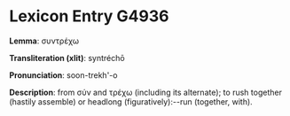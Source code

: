 # Lexicon Entry G4936

**Lemma**: συντρέχω

**Transliteration (xlit)**: syntréchō

**Pronunciation**: soon-trekh'-o

**Description**:
from σύν and τρέχω (including its alternate); to rush together (hastily assemble) or headlong (figuratively):--run (together, with).
